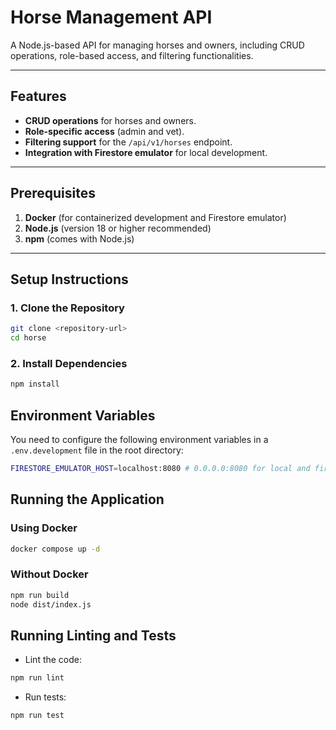 # Horse Management API

A Node.js-based API for managing horses and owners, including CRUD operations, role-based access, and filtering functionalities.

---

## Features

- **CRUD operations** for horses and owners.
- **Role-specific access** (admin and vet).
- **Filtering support** for the `/api/v1/horses` endpoint.
- **Integration with Firestore emulator** for local development.

---

## Prerequisites

1. **Docker** (for containerized development and Firestore emulator)
2. **Node.js** (version 18 or higher recommended)
3. **npm** (comes with Node.js)

---

## Setup Instructions

### 1. Clone the Repository

```bash
git clone <repository-url>
cd horse
```

### 2. Install Dependencies

```bash
npm install
```

## Environment Variables
You need to configure the following environment variables in a `.env.development` file in the root directory:
```bash
FIRESTORE_EMULATOR_HOST=localhost:8080 # 0.0.0.0:8080 for local and firestore-emulator:8080 for docker
```

## Running the Application

### Using Docker

```bash
docker compose up -d
```

### Without Docker

```bash
npm run build
node dist/index.js
```

## Running Linting and Tests
- Lint the code:
```bash
npm run lint
```

- Run tests:
```bash
npm run test 
```

